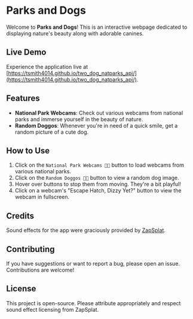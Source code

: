 # Parks and Dogs

Welcome to **Parks and Dogs**! This is an interactive webpage dedicated to displaying nature's beauty along with adorable canines.

## Live Demo

Experience the application live at [https://tsmith4014.github.io/two_dog_natparks_api/](https://tsmith4014.github.io/two_dog_natparks_api/).


## Features

- **National Park Webcams**: Check out various webcams from national parks and immerse yourself in the beauty of nature.
- **Random Doggos**: Whenever you're in need of a quick smile, get a random picture of a cute dog.

## How to Use

1. Click on the `National Park Webcams 🌲🌳` button to load webcams from various national parks.
2. Click on the `Random Doggos 🐶🐾` button to view a random dog image.
3. Hover over buttons to stop them from moving. They're a bit playful!
4. Click on a webcam's "Escape Hatch, Dizzy Yet?" button to view the webcam in fullscreen.

## Credits

Sound effects for the app were graciously provided by [ZapSplat](https://www.zapsplat.com).

## Contributing

If you have suggestions or want to report a bug, please open an issue. Contributions are welcome!

## License

This project is open-source. Please attribute appropriately and respect sound effect licensing from ZapSplat.

